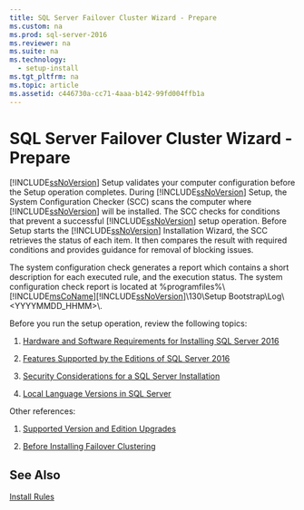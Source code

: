 ```yaml
---
title: SQL Server Failover Cluster Wizard - Prepare
ms.custom: na
ms.prod: sql-server-2016
ms.reviewer: na
ms.suite: na
ms.technology: 
  - setup-install
ms.tgt_pltfrm: na
ms.topic: article
ms.assetid: c446730a-cc71-4aaa-b142-99fd004ffb1a
---
```

# SQL Server Failover Cluster Wizard - Prepare
  [!INCLUDE[ssNoVersion](../../Topics/TopicNameContainA/includes/ssNoVersion_md.md)] Setup validates your computer configuration before the Setup operation completes. During [!INCLUDE[ssNoVersion](../../Topics/TopicNameContainA/includes/ssNoVersion_md.md)] Setup, the System Configuration Checker (SCC) scans the computer where [!INCLUDE[ssNoVersion](../../Topics/TopicNameContainA/includes/ssNoVersion_md.md)] will be installed. The SCC checks for conditions that prevent a successful [!INCLUDE[ssNoVersion](../../Topics/TopicNameContainA/includes/ssNoVersion_md.md)] setup operation. Before Setup starts the [!INCLUDE[ssNoVersion](../../Topics/TopicNameContainA/includes/ssNoVersion_md.md)] Installation Wizard, the SCC retrieves the status of each item. It then compares the result with required conditions and provides guidance for removal of blocking issues.  
  
 The system configuration check generates a report which contains a short description for each executed rule, and the execution status. The system configuration check report is located at %programfiles%\\[!INCLUDE[msCoName](../../Topics/TopicNameContainA/includes/msCoName_md.md)][!INCLUDE[ssNoVersion](../../Topics/TopicNameContainA/includes/ssNoVersion_md.md)]\130\Setup Bootstrap\Log\\<YYYYMMDD_HHMM>\\.  
  
 Before you run the setup operation, review the following topics:  
  
1.  [Hardware and Software Requirements for Installing SQL Server 2016](../../Topics/TopicNameNotContainA/Hardware-and-Software-Requirements-for-Installing-SQL-Server-2016.md)  
  
2.  [Features Supported by the Editions of SQL Server 2016](../../Topics/TopicNameNotContainA/Features-Supported-by-the-Editions-of-SQL-Server-2016.md)  
  
3.  [Security Considerations for a SQL Server Installation](../../Topics/TopicNameContainA/Security-Considerations-for-a-SQL-Server-Installation.md)  
  
4.  [Local Language Versions in SQL Server](../../Topics/TopicNameNotContainA/Local-Language-Versions-in-SQL-Server.md)  
  
 Other references:  
  
1.  [Supported Version and Edition Upgrades](../../Topics/TopicNameNotContainA/Supported-Version-and-Edition-Upgrades.md)  
  
2.  [Before Installing Failover Clustering](../../Topics/TopicNameNotContainA/Before-Installing-Failover-Clustering.md)  
  
## See Also  
 [Install Rules](../../Topics/TopicNameNotContainA/Install-Rules.md)  
  
  